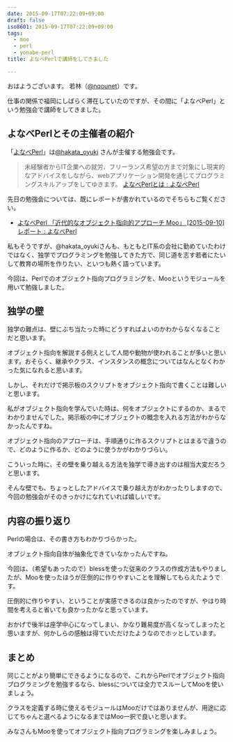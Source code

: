 ```yaml
---
date: 2015-09-17T07:22:09+09:00
draft: false
iso8601: 2015-09-17T07:22:09+09:00
tags:
  - moo
  - perl
  - yonabe-perl
title: よなべPerlで講師をしてきました

---
```


おはようございます。
若林（[@nqounet](https://twitter.com/nqounet)）です。

仕事の関係で福岡にしばらく滞在していたのですが、その間に「よなべPerl」という勉強会で講師をしてきました。

## よなべPerlとその主催者の紹介

「[よなべPerl](http://yonabeperl.blog.jp/)」は[@hakata_oyuki](https://twitter.com/hakata_oyuki)
さんが主催する勉強会です。

> 未経験者からIT企業への就労、フリーランス希望の方まで対象にし現実的なアドバイスをしながら、webアプリケーション開発を通じてプログラミングスキルアップをしてゆきます。
[よなべPerlとは : よなべPerl](http://yonabeperl.blog.jp/archives/30041149.html)

先日の勉強会については、既にレポートが書かれているのでそちらもご覧ください。

* [よなべPerl 「近代的なオブジェクト指向的アプローチ Moo」 [2015-09-10] レポート : よなべPerl](http://yonabeperl.blog.jp/archives/42699668.html)

私もそうですが、@hakata_oyukiさんも、もともとIT系の会社に勤めていたわけではなく、独学でプログラミングを勉強してきた方で、同じ道を志す若者にたいして教育の場所を作りたい、といつも熱く語っています。

今回は、Perlでのオブジェクト指向プログラミングを、Mooというモジュールを用いて勉強しました。

## 独学の壁

独学の難点は、壁にぶち当たった時にどうすればよいのかわからなくなることだと思います。

オブジェクト指向を解説する例えとして人間や動物が使われることが多いと思います。おそらく、継承やクラス、インスタンスの概念についてはなんとなくわかった気になれると思います。

しかし、それだけで掲示板のスクリプトをオブジェクト指向で書くことは難しいと思います。

私がオブジェクト指向を学んでいた時は、何をオブジェクトにするのか、まるでわかりませんでした。掲示板の中にオブジェクトの概念を入れる方法がわからなかったんですね。

オブジェクト指向のアプローチは、手順通りに作るスクリプトとはまるで違うので、どのように作るか、どのように使うかがわかりづらい。

こういった時に、その壁を乗り越える方法を独学で導き出すのは相当大変だろうと思います。

そんな壁でも、ちょっとしたアドバイスで乗り越え方がわかったりしますので、今回の勉強会がそのきっかけになれていれば嬉しいです。

## 内容の振り返り

Perlの場合は、その書き方もわかりづらかった。

オブジェクト指向自体が抽象化できていなかったんですね。

今回は、（希望もあったので）blessを使った従来のクラスの作成方法もやりましたが、Mooを使ったほうが圧倒的に作りやすいことを理解してもらえたようです。

圧倒的に作りやすい、ということが実感できるのは良かったのですが、やはり時間を考えると省いても良かったかなと思っています。

おかげで後半は座学中心になってしまい、かなり難易度が高くなってしまったと思いますが、何かしらの感触は得ていただけたようなのでホッとしています。

## まとめ

同じことがより簡単にできるようになるので、これからPerlでオブジェクト指向プログラミングを勉強するなら、blessについては全力でスルーしてMooを使いましょう。

クラスを定義する時に使えるモジュールはMooだけではありませんが、用途に応じてちゃんと選べるようになるまではMoo一択で良いと思います。

みなさんもMooを使ってオブジェクト指向プログラミングを楽しみましょう。
